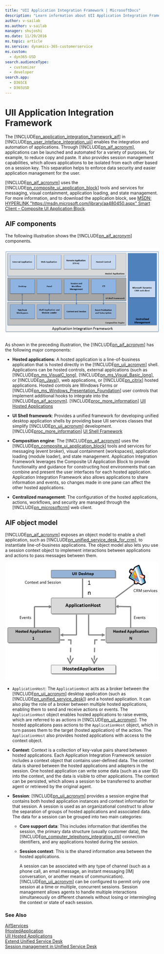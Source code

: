 ```yaml
---
title: "UII Application Integration Framework | MicrosoftDocs"
description: "Learn information about UII Application Integration Framework that enables the integration and automation of applications."
author: v-sailab
ms.author: v-sailab
manager: shujoshi
ms.date: 11/29/2016
ms.topic: article
ms.service: dynamics-365-customerservice
ms.custom: 
  - dyn365-USD
search.audienceType: 
  - customizer
  - developer
search.app: 
  - D365CE
  - D365USD
---
```

# UII Application Integration Framework
The [!INCLUDE[pn_application_integration_framework_aif](../includes/pn-application-integration-framework-aif-md.md)] in [!INCLUDE[pn_user_inteface_integration_uii](../includes/pn-user-inteface-integration-uii-md.md)] enables the integration and automation of applications. Through [!INCLUDE[pn_aif_acronym](../includes/pn-aif-acronym-md.md)], applications can be launched and automated for a variety of purposes, for example, to reduce copy and paste. It also provides session management capabilities, which allows applications to be isolated from each other based on a session key. This separation helps to enforce data security and easier application management for the user.  
  
 [!INCLUDE[pn_aif_acronym](../includes/pn-aif-acronym-md.md)] uses the [!INCLUDE[pn_composite_ui_application_block](../includes/pn-composite-ui-application-block-md.md)] tools and services for messaging, visual containment, application loading, and state management. For more information, and to download the application block, see [MSDN:  HYPERLINK "https://msdn.microsoft.com/library/aa480450.aspx" Smart Client – Composite UI Application Block](https://msdn.microsoft.com/library/aa480450.aspx).  
  
<a name="AIFComponents"></a>   
## AIF components  
 The following illustration shows the [!INCLUDE[pn_aif_acronym](../includes/pn-aif-acronym-md.md)] components.  
  
 ![UII Application Integration Framework components](media/usd-aif-components.png "UII Application Integration Framework components")  
  
 As shown in the preceding illustration, the [!INCLUDE[pn_aif_acronym](../includes/pn-aif-acronym-md.md)] has the following major components:  
  
- **Hosted applications**: A hosted application is a line-of-business application that is hosted directly in the [!INCLUDE[pn_uii_acronym](../includes/pn-uii-acronym-md.md)] shell. Applications can be hosted controls, external applications (such as [!INCLUDE[pn_ms_VisualC_long](../includes/pn-ms-visualc-long-md.md)], [!INCLUDE[pn_ms_Visual_Basic_long](../includes/pn-ms-visual-basic-long-md.md)], or [!INCLUDE[pn_Java](../includes/pn-java-md.md)]), web applications, or [!INCLUDE[pn_citrix](../includes/pn-citrix-md.md)] hosted applications. Hosted controls are Windows Forms or [!INCLUDE[pn_ms_Windows_Presentation_Foundation](../includes/pn-ms-windows-presentation-foundation-md.md)] user controls that implement additional hooks to integrate into the [!INCLUDE[pn_aif_acronym](../includes/pn-aif-acronym-md.md)]. [!INCLUDE[proc_more_information](../includes/proc-more-information-md.md)] [UII Hosted Applications](uii-hosted-applications.md)  
  
- **UI Shell framework**: Provides a unified framework for developing unified desktop application shells by providing base UII services classes that simplify [!INCLUDE[pn_uii_acronym](../includes/pn-uii-acronym-md.md)] development. [!INCLUDE[proc_more_information](../includes/proc-more-information-md.md)] [UI Shell Framework](ui-shell-framework.md)  
  
- **Composition engine**: The [!INCLUDE[pn_aif_acronym](../includes/pn-aif-acronym-md.md)] uses the [!INCLUDE[pn_composite_ui_application_block](../includes/pn-composite-ui-application-block-md.md)] tools and services for messaging (event broker), visual containment (workspaces), application loading (module loader), and state management. Application Integration Framework leverages the Composite UI Application Block to provide functionality and guidance for constructing host environments that can combine and present the user interfaces for each hosted application. Application Integration Framework also allows applications to share information and events, so changes made in one pane can affect the other hosted applications.  
  
- **Centralized management**: The configuration of the hosted applications, actions, workflows, and security are managed through the [!INCLUDE[pn_microsoftcrm](../includes/pn-microsoftcrm-md.md)] web client.  
  
<a name="AIFObjectModel"></a>   
## AIF object model  
 [!INCLUDE[pn_aif_acronym](../includes/pn-aif-acronym-md.md)] exposes an object model to enable a shell application, such as [!INCLUDE[pn_unified_service_desk_for_crm](../includes/pn-unified-service-desk-for-crm-md.md)], to instantiate line-of-business applications. The object model also lets you use a session context object to implement interactions between applications and actions to pass messages between them.  
  
 ![Application Integration Framework object model](media/usd-aif-object-model.png "Application Integration Framework object model")  
  
- `ApplicationHost`: The `ApplicationHost` acts as a broker between the [!INCLUDE[pn_uii_acronym](../includes/pn-uii-acronym-md.md)] desktop application (such as [!INCLUDE[pn_unified_service_desk](../includes/pn-unified-service-desk-md.md)]) and a hosted application. It can also play the role of a broker between multiple hosted applications, enabling them to send and receive actions or events. The `ApplicationHost` object enables hosted applications to raise events, which are referred to as actions in [!INCLUDE[pn_uii_acronym](../includes/pn-uii-acronym-md.md)]. The hosted applications pass actions to the `ApplicationHost` object, which in turn passes them to the target (hosted application) of the action. The `ApplicationHost` also provides hosted applications with access to the context object.  
  
- **Context**: Context is a collection of key-value pairs shared between hosted applications. Each Application Integration Framework session includes a context object that contains user-defined data. The context data is shared between the hosted applications and adapters in the session. One hosted application can write some data (such as a user ID) into the context, and the data is visible to other applications. The context can be persisted, which allows a session to be transferred to another agent or retrieved by the original agent.  
  
- **Session**: [!INCLUDE[pn_uii_acronym](../includes/pn-uii-acronym-md.md)] provides a session engine that contains both hosted application instances and context information for that session. A session is used as an organizational construct to allow the separation of groups of hosted applications and associated data. The data for a session can be grouped into two main categories:  
  
  - **Core support data**: This includes information that identifies the session, the primary data structure (usually customer data), the [!INCLUDE[pn_computer_telephony_integration_cti](../includes/pn-computer-telephony-integration-cti-md.md)] connection identifiers, and any applications hosted during the session.  
  
  - **Session context**: This is the shared information area between the hosted applications.  
  
    A session can be associated with any type of channel (such as a phone call, an email message, an instant messaging [IM] conversation, or another means of communication). [!INCLUDE[pn_uii_acronym](../includes/pn-uii-acronym-md.md)] can be configured to permit only one session at a time or multiple, concurrent sessions. Session management allows agents to handle multiple interactions simultaneously on different channels without losing or intermingling the context or state of each session.  
  
### See Also  
 [AifServices](https://docs.microsoft.com/dotnet/api/microsoft.uii.aifservices)   
 [IHostedApplication](https://docs.microsoft.com/dotnet/api/microsoft.uii.csr.aifinterfaces.ihostedapplication)   
 [UII Hosted Applications](uii-hosted-applications.md)   
 [Extend Unified Service Desk](extend-unified-service-desk.md)   
 [Session management in Unified Service Desk](session-management-unified-service-desk.md)
